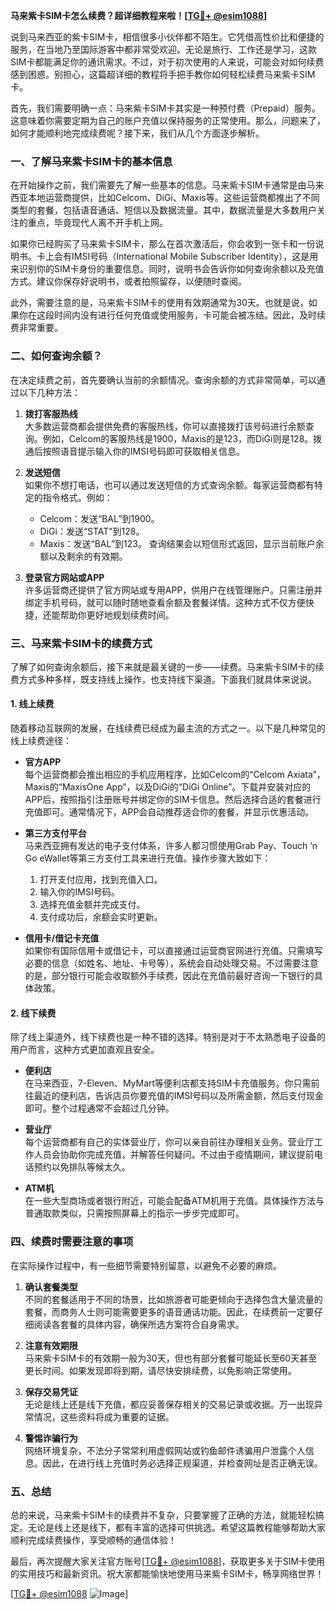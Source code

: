 **马来紫卡SIM卡怎么续费？超详细教程来啦！[[TG💪+ @esim1088](https://t.me/s/esim1088)]**

说到马来西亚的紫卡SIM卡，相信很多小伙伴都不陌生。它凭借高性价比和便捷的服务，在当地乃至国际游客中都非常受欢迎。无论是旅行、工作还是学习，这款SIM卡都能满足你的通讯需求。不过，对于初次使用的人来说，可能会对如何续费感到困惑。别担心，这篇超详细的教程将手把手教你如何轻松续费马来紫卡SIM卡。

首先，我们需要明确一点：马来紫卡SIM卡其实是一种预付费（Prepaid）服务。这意味着你需要定期为自己的账户充值以保持服务的正常使用。那么，问题来了，如何才能顺利地完成续费呢？接下来，我们从几个方面逐步解析。

### 一、了解马来紫卡SIM卡的基本信息

在开始操作之前，我们需要先了解一些基本的信息。马来紫卡SIM卡通常是由马来西亚本地运营商提供，比如Celcom、DiGi、Maxis等。这些运营商都推出了不同类型的套餐，包括语音通话、短信以及数据流量。其中，数据流量是大多数用户关注的重点，毕竟现代人离不开手机上网。

如果你已经购买了马来紫卡SIM卡，那么在首次激活后，你会收到一张卡和一份说明书。卡上会有IMSI号码（International Mobile Subscriber Identity），这是用来识别你的SIM卡身份的重要信息。同时，说明书会告诉你如何查询余额以及充值方式。建议你保存好说明书，或者拍照留存，以便随时查阅。

此外，需要注意的是，马来紫卡SIM卡的使用有效期通常为30天。也就是说，如果你在这段时间内没有进行任何充值或使用服务，卡可能会被冻结。因此，及时续费非常重要。

### 二、如何查询余额？

在决定续费之前，首先要确认当前的余额情况。查询余额的方式非常简单，可以通过以下几种方法：

1. **拨打客服热线**  
   大多数运营商都会提供免费的客服热线，你可以直接拨打该号码进行余额查询。例如，Celcom的客服热线是1900，Maxis的是123，而DiGi则是128。拨通后按照语音提示输入你的IMSI号码即可获取相关信息。

2. **发送短信**  
   如果你不想打电话，也可以通过发送短信的方式查询余额。每家运营商都有特定的指令格式。例如：
   - Celcom：发送“BAL”到1900。
   - DiGi：发送“STAT”到128。
   - Maxis：发送“BAL”到123。
   查询结果会以短信形式返回，显示当前账户余额以及剩余的有效期。

3. **登录官方网站或APP**  
   许多运营商还提供了官方网站或专用APP，供用户在线管理账户。只需注册并绑定手机号码，就可以随时随地查看余额及套餐详情。这种方式不仅方便快捷，还能帮助你更好地规划续费时间。

### 三、马来紫卡SIM卡的续费方式

了解了如何查询余额后，接下来就是最关键的一步——续费。马来紫卡SIM卡的续费方式多种多样，既支持线上操作，也支持线下渠道。下面我们就具体来说说。

#### 1. 线上续费

随着移动互联网的发展，在线续费已经成为最主流的方式之一。以下是几种常见的线上续费途径：

- **官方APP**  
  每个运营商都会推出相应的手机应用程序，比如Celcom的“Celcom Axiata”，Maxis的“MaxisOne App”，以及DiGi的“DiGi Online”。下载并安装对应的APP后，按照指引注册账号并绑定你的SIM卡信息。然后选择合适的套餐进行充值即可。通常情况下，APP会自动推荐适合你的套餐，并显示优惠活动。

- **第三方支付平台**  
  马来西亚拥有发达的电子支付体系，许多人都习惯使用Grab Pay、Touch ‘n Go eWallet等第三方支付工具来进行充值。操作步骤大致如下：
  1. 打开支付应用，找到充值入口。
  2. 输入你的IMSI号码。
  3. 选择充值金额并完成支付。
  4. 支付成功后，余额会实时更新。

- **信用卡/借记卡充值**  
  如果你有国际信用卡或借记卡，可以直接通过运营商官网进行充值。只需填写必要的信息（如姓名、地址、卡号等），系统会自动处理交易。不过需要注意的是，部分银行可能会收取额外手续费，因此在充值前最好咨询一下银行的具体政策。

#### 2. 线下续费

除了线上渠道外，线下续费也是一种不错的选择。特别是对于不太熟悉电子设备的用户而言，这种方式更加直观且安全。

- **便利店**  
  在马来西亚，7-Eleven、MyMart等便利店都支持SIM卡充值服务。你只需前往最近的便利店，告诉店员你要充值的IMSI号码以及所需金额，然后支付现金即可。整个过程通常不会超过几分钟。

- **营业厅**  
  每个运营商都有自己的实体营业厅，你可以亲自前往办理相关业务。营业厅工作人员会协助你完成充值，并解答任何疑问。不过由于疫情期间，建议提前电话预约以免排队等候太久。

- **ATM机**  
  在一些大型商场或者银行附近，可能会配备ATM机用于充值。具体操作方法与普通取款类似，只需按照屏幕上的指示一步步完成即可。

### 四、续费时需要注意的事项

在实际操作过程中，有一些细节需要特别留意，以避免不必要的麻烦。

1. **确认套餐类型**  
   不同的套餐适用于不同的场景，比如旅游者可能更倾向于选择包含大量流量的套餐，而商务人士则可能需要更多的语音通话功能。因此，在续费前一定要仔细阅读各套餐的具体内容，确保所选方案符合自身需求。

2. **注意有效期限**  
   马来紫卡SIM卡的有效期一般为30天，但也有部分套餐可能延长至60天甚至更长时间。如果发现即将到期，请尽快安排续费，以免影响正常使用。

3. **保存交易凭证**  
   无论是线上还是线下充值，都应妥善保存相关的交易记录或收据。万一出现异常情况，这些资料将成为重要的证据。

4. **警惕诈骗行为**  
   网络环境复杂，不法分子常常利用虚假网站或钓鱼邮件诱骗用户泄露个人信息。因此，在进行线上充值时务必选择正规渠道，并检查网址是否正确无误。

### 五、总结

总的来说，马来紫卡SIM卡的续费并不复杂，只要掌握了正确的方法，就能轻松搞定。无论是线上还是线下，都有丰富的选择可供挑选。希望这篇教程能够帮助大家顺利完成续费操作，享受顺畅的通信体验！

最后，再次提醒大家关注官方账号[[TG💪+ @esim1088](https://t.me/s/esim1088)]，获取更多关于SIM卡使用的实用技巧和最新资讯。祝大家都能愉快地使用马来紫卡SIM卡，畅享网络世界！

[[TG💪+ @esim1088](https://t.me/s/esim1088) ![Image](https://i.postimg.cc/4NQfJmqS/Snipaste-2025-05-13-00-14-12.png)]